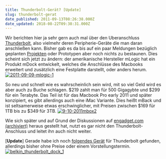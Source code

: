 ```yaml
---
title: Thunderbolt-Gerät? [Update]
slug: thunderbolt-gerat
date_published: 2011-09-13T08:26:38.000Z
date_updated: 2018-08-22T09:38:31.000Z
---
```


Wir berichten hier ja sehr gern auch mal über den Uberanschluss [Thunderbolt](__GHOST_URL__/thunderbolt/), also vielmehr deren Peripherie-Geräte die man daran anschließen kann. Bisher gab es da bis auf ein paar Meldungen bezüglich geplanten [Projekten](__GHOST_URL__/externe-grafikkarte-via-thunderbolt/) oder Prototypen aber noch nichts zu bestaunen. Dies scheint sich jetzt zu ändern: der amerikanische Hersteller mLogic hat ein Produkt mDock entwickelt, welches die Anschlüsse des Macbooks erweitert und zusätzlich eine Festplatte darstellt, oder anders herum.
[![2011-09-09-mlogic-1](//picdump.thafaker.de/2011/09/2011-09-09-mlogic-1-580x330.jpg)](http://picdump.thafaker.de/2011/09/2011-09-09-mlogic-1.jpg)

So neu und schnell wie es wahrscheinlich sein wird, mit so viel Geld wird es aber auch zu Buche schlagen. $219 zahlt man für 500 Gigagybte und $299 für ein Terabyte. Das Teil ist für das Macbook Pro early 2011 und später konzipiert, es gibt allerdings auch eine iMac Variante. Dies heißt mBack und ist seltsamerweise etwas erschwinglicher, mit Preisen zwischen $169 für 1TB bis zu $349 für 3TB.
[![9-10-2011mbox2](//picdump.thafaker.de/2011/09/9-10-2011mbox2-580x386.jpg)](http://picdump.thafaker.de/2011/09/9-10-2011mbox2.jpg)

Wie sich später und auf Grund der Diskussionen auf [engadget.com (archiviert)](http://web.archive.org/web/20110924080511/http://www.engadget.com:80/2011/09/10/mlogic-mdock-blocks-select-macbook-ports-while-extending-others) heraus gestellt hat, nutzt es gar nicht den Thunderbolt-Anschluss und leitet ihn auch nicht weiter.

[**Update**] Gerade habe ich noch [folgendes Gerät](http://www.macrumors.com/2011/09/13/belkin-shows-off-upcoming-thunderbolt-express-dock/) für Thunderbolt gefunden, allerdings bisher ohne Preise oder einem Vorstellungstermin.
[![belkin_thunderbolt_dock_1](//picdump.thafaker.de/2011/09/belkin_thunderbolt_dock_1.jpg)](http://picdump.thafaker.de/2011/09/belkin_thunderbolt_dock_1.jpg)
